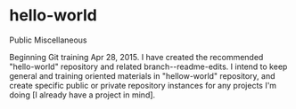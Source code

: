 # hello-world
Public Miscellaneous

Beginning Git training Apr 28, 2015.  I have created the recommended "hello-world" repository and related branch--readme-edits. I intend to keep general and training oriented materials in "hellow-world" repository, and create specific public or private repository instances for any projects I'm doing [I already have a project in mind].



